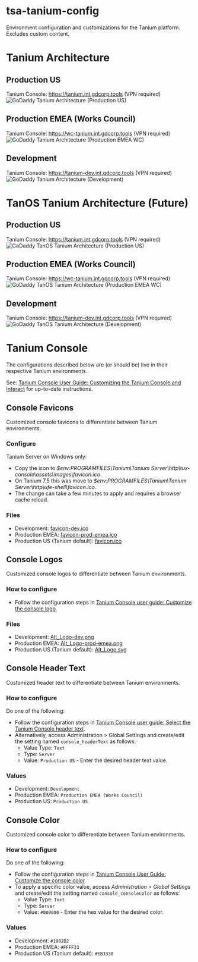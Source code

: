 # tsa-tanium-config
Environment configuration and customizations for the Tanium platform. Excludes custom content.

# Tanium Architecture
## Production US
Tanium Console: https://tanium.int.gdcorp.tools (VPN required)
![GoDaddy Tanium Architecture (Production US)](docs/diagrams/res/tanium-architecture-prod-us.png)

## Production EMEA (Works Council)
Tanium Console: https://wc-tanium.int.gdcorp.tools (VPN required)
![GoDaddy Tanium Architecture (Production EMEA WC)](docs/diagrams/res/tanium-architecture-prod-emea.png)

## Development
Tanium Console: https://tanium-dev.int.gdcorp.tools (VPN required)
![GoDaddy Tanium Architecture (Development)](docs/diagrams/res/tanium-architecture-dev.png)

# TanOS Tanium Architecture (Future)
## Production US
Tanium Console: https://tanium.int.gdcorp.tools (VPN required)
![GoDaddy TanOS Tanium Architecture (Production US)](docs/diagrams/res/tanos-tanium-architecture-prod-us.svg)

## Production EMEA (Works Council)
Tanium Console: https://wc-tanium.int.gdcorp.tools (VPN required)
![GoDaddy TanOS Tanium Architecture (Production EMEA WC)](docs/diagrams/res/tanos-tanium-architecture-prod-emea.svg)

## Development
Tanium Console: https://tanium-dev.int.gdcorp.tools (VPN required)
![GoDaddy TanOS Tanium Architecture (Development)](docs/diagrams/res/tanos-tanium-architecture-dev.svg)

# Tanium Console
The configurations described below are (or should be) live in their respective Tanium environments.

See: [Tanium Console User Guide: Customizing the Tanium Console and Interact](https://docs.tanium.com/platform_user/platform_user/console_customizations.html) for up-to-date instructions.
## Console Favicons
Customized console favicons to differentiate between Tanium environments.
### Configure
Tanium Server on Windows only:
* Copy the icon to *$env:PROGRAMFILES\Tanium\Tanium Server\http\tux-console\assets\images\favicon.ico*.
* On Tanium 7.5 this was move to *$env:PROGRAMFILES\Tanium\Tanium Server\http\ufe-shell\favicon.ico*.
* The change can take a few minutes to apply and requires a browser cache reload.
### Files
* Development: [favicon-dev.ico](https://github.com/gdcorp-infosec/tsa-tanium-config/blob/579fbdf82c4ef32050656969c67397e25642d933/console/favicons/favicon-dev.ico)
* Production EMEA: [favicon-prod-emea.ico](https://github.com/gdcorp-infosec/tsa-tanium-config/blob/579fbdf82c4ef32050656969c67397e25642d933/console/favicons/favicon-prod-emea.ico)
* Production US (Tanium default): [favicon.ico](https://github.com/gdcorp-infosec/tsa-tanium-config/blob/579fbdf82c4ef32050656969c67397e25642d933/console/favicons/favicon.ico)
## Console Logos
Customized console logos to differentiate between Tanium environments.
### How to configure
* Follow the configuration steps in [Tanium Console user guide: Customize the console logo](https://docs.tanium.com/platform_user/platform_user/console_customizations.html#Customize_the_console_logo).
### Files
* Development: [Alt_Logo-dev.png](https://github.com/gdcorp-infosec/tsa-tanium-config/blob/579fbdf82c4ef32050656969c67397e25642d933/console/logos/Alt_Logo-dev.png)
* Production EMEA: [Alt_Logo-prod-emea.png](https://github.com/gdcorp-infosec/tsa-tanium-config/blob/579fbdf82c4ef32050656969c67397e25642d933/console/logos/Alt_Logo-prod-emea.png)
* Production US (Tanium default): [Alt_Logo.svg](https://github.com/gdcorp-infosec/tsa-tanium-config/blob/579fbdf82c4ef32050656969c67397e25642d933/console/logos/Alt_Logo.svg)
## Console Header Text
Customized header text to differentiate between Tanium environments.
### How to configure
Do one of the following:
* Follow the configuration steps in [Tanium Console user guide: Select the Tanium Console header text](https://docs.tanium.com/platform_user/platform_user/console_customizations.html#header_text).
* Alternatively, access Administration > Global Settings and create/edit the setting named `console_headerText` as follows:
  * Value Type: `Text`
  * Type: `Server`
  * Value: `Production US` - Enter the desired header text value.
### Values
* Development: `Development`
* Production EMEA: `Production EMEA (Works Council)`
* Production US: `Production US`
## Console Color
Customized console color to differentiate between Tanium environments.
### How to configure
Do one of the following:
* Follow the configuration steps in [Tanium Console User Guide: Customize the console color](https://docs.tanium.com/platform_user/platform_user/console_customizations.html#Customize_the_console_color).
* To apply a specific color value, access *Administration > Global Settings* and create/edit the setting named `console_consoleColor` as follows:
  * Value Type: `Text`
  * Type: `Server`
  * Value: `#000000` - Enter the hex value for the desired color.
### Values
* Development: `#1982D2`
* Production EMEA: `#FFFF33`
* Production US (Tanium default): `#EB3330`
